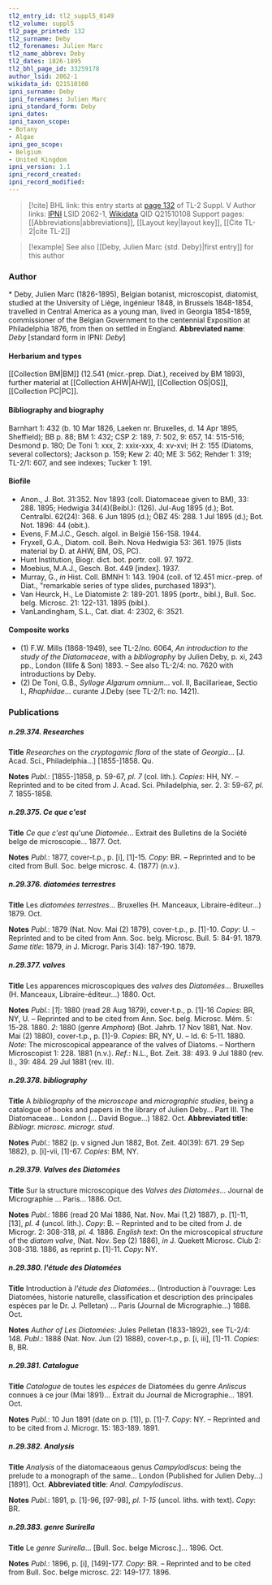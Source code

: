 ```yaml
---
tl2_entry_id: tl2_suppl5_0149
tl2_volume: suppl5
tl2_page_printed: 132
tl2_surname: Deby
tl2_forenames: Julien Marc
tl2_name_abbrev: Deby
tl2_dates: 1826-1895
tl2_bhl_page_id: 33259178
author_lsid: 2062-1
wikidata_id: Q21510108
ipni_surname: Deby
ipni_forenames: Julien Marc
ipni_standard_form: Deby
ipni_dates: 
ipni_taxon_scope: 
- Botany
- Algae
ipni_geo_scope: 
- Belgium
- United Kingdom
ipni_version: 1.1
ipni_record_created: 
ipni_record_modified:
---
```


> [!cite] BHL link: this entry starts at [page 132](https://www.biodiversitylibrary.org/page/33259178) of TL-2 Suppl. V
> Author links: [IPNI](https://www.ipni.org/a/2062-1) LSID 2062-1, [Wikidata](https://www.wikidata.org/wiki/Q21510108) QID Q21510108
> Support pages: [[Abbreviations|abbreviations]], [[Layout key|layout key]], [[Cite TL-2|cite TL-2]]

> [!example] See also [[Deby, Julien Marc {std. Deby}|first entry]] for this author

### Author

\* Deby, Julien Marc (1826-1895), Belgian botanist, microscopist, diatomist, studied at the University of Liège, ingénieur 1848, in Brussels 1848-1854, travelled in Central America as a young man, lived in Georgia 1854-1859, commissioner of the Belgian Government to the centennial Exposition at Philadelphia 1876, from then on settled in England. 
**Abbreviated name**: *Deby* \[standard form in IPNI: *Deby*\]

#### Herbarium and types

[[Collection BM|BM]] (12.541 (micr.-prep. Diat.), received by BM 1893), further material at [[Collection AHW|AHW]], [[Collection OS|OS]], [[Collection PC|PC]].

#### Bibliography and biography

Barnhart 1: 432 (b. 10 Mar 1826, Laeken nr. Bruxelles, d. 14 Apr 1895, Sheffield); BB p. 88; BM 1: 432; CSP 2: 189, 7: 502, 9: 657, 14: 515-516; Desmond p. 180; De Toni 1: xxx, 2: xxix-xxx, 4: xv-xvi; IH 2: 155 (Diatoms, several collectors); Jackson p. 159; Kew 2: 40; ME 3: 562; Rehder 1: 319; TL-2/1: 607, and see indexes; Tucker 1: 191.

#### Biofile

- Anon., J. Bot. 31:352. Nov 1893 (coll. Diatomaceae given to BM), 33: 288. 1895; Hedwigia 34(4)(Beibl.): (126). Jul-Aug 1895 (d.); Bot. Centralbl. 62(24): 368. 6 Jun 1895 (d.); ÖBZ 45: 288. 1 Jul 1895 (d.); Bot. Not. 1896: 44 (obit.).
- Evens, F.M.J.C., Gesch. algol. in België 156-158. 1944.
- Fryxell, G.A., Diatom. coll. Beih. Nova Hedwigia 53: 361. 1975 (lists material by D. at AHW, BM, OS, PC).
- Hunt Institution, Biogr. dict. bot. portr. coll. 97. 1972.
- Moebius, M.A.J., Gesch. Bot. 449 \[index\]. 1937.
- Murray, G., *in* Hist. Coll. BMNH 1: 143. 1904 (coll. of 12.451 micr.-prep. of Diat., "remarkable series of type slides, purchased 1893").
- Van Heurck, H., Le Diatomiste 2: 189-201. 1895 (portr., bibl.), Bull. Soc. belg. Microsc. 21: 122-131. 1895 (bibl.).
- VanLandingham, S.L., Cat. diat. 4: 2302, 6: 3521.

#### Composite works

- (1) F.W. Mills (1868-1949), see TL-2/no. 6064, *An introduction to the study of the Diatomaceae*, with a *bibliography* by Julien Deby, p. xi, 243 pp., London (Illife & Son) 1893. – See also TL-2/4: no. 7620 with introductions by Deby.
- (2) De Toni, G.B., *Sylloge Algarum omnium*... vol. II, Bacillarieae, Sectio I., *Rhaphidae*... curante J.Deby (see TL-2/1: no. 1421).

### Publications

##### n.29.374. Researches

**Title**
*Researches* on the *cryptogamic flora* of the state of *Georgia*... \[J. Acad. Sci., Philadelphia...\] \[1855-\]1858. Qu.

**Notes**
*Publ*.: \[1855-\]1858, p. 59-67, *pl. 7* (col. lith.). *Copies*: HH, NY. – Reprinted and to be cited from J. Acad. Sci. Philadelphia, ser. 2. 3: 59-67, *pl. 7.* 1855-1858.

##### n.29.375. Ce que c'est

**Title**
*Ce que c'est* qu'une *Diatomée*... Extrait des Bulletins de la Société belge de microscopie... 1877. Oct.

**Notes**
*Publ*.: 1877, cover-t.p., p. \[i\], \[1\]-15. *Copy*: BR. – Reprinted and to be cited from Bull. Soc. belge microsc. 4. (1877) (n.v.).

##### n.29.376. diatomées terrestres

**Title**
Les *diatomées terrestres*... Bruxelles (H. Manceaux, Libraire-éditeur...) 1879. Oct.

**Notes**
*Publ*.: 1879 (Nat. Nov. Mai (2) 1879), cover-t.p., p. \[1\]-10. *Copy*: U. – Reprinted and to be cited from Ann. Soc. belg. Microsc. Bull. 5: 84-91. 1879.
*Same title*: 1879, *in* J. Microgr. Paris 3(4): 187-190. 1879.

##### n.29.377. valves

**Title**
Les apparences microscopiques des *valves* des *Diatomées*... Bruxelles (H. Manceaux, Libraire-éditeur...) 1880. Oct.

**Notes**
*Publ*.: \[*1*\]: 1880 (read 28 Aug 1879), cover-t.p., p. \[1\]-16 *Copies*: BR, NY, U. – Reprinted and to be cited from Ann. Soc. belg. Microsc. Mém. 5: 15-28. 1880.
*2*: 1880 (genre *Amphora*) (Bot. Jahrb. 17 Nov 1881, Nat. Nov. Mai (2) 1880), cover-t.p., p. \[1\]-9. *Copies*: BR, NY, U. – Id. 6: 5-11. 1880.
*Note*: The microscopical appearance of the valves of Diatoms. – Northern Microscopist 1: 228. 1881 (n.v.).
*Ref*.: N.L., Bot. Zeit. 38: 493. 9 Jul 1880 (rev. I)., 39: 484. 29 Jul 1881 (rev. II).

##### n.29.378. bibliography

**Title**
A *bibliography* of the *microscope* and *micrographic studies*, being a catalogue of books and papers in the library of Julien Deby... Part III. The Diatomaceae... London (... David Bogue...) 1882. Oct.
**Abbreviated title**: *Bibliogr. microsc. microgr. stud.*

**Notes**
*Publ*.: 1882 (p. v signed Jun 1882, Bot. Zeit. 40(39): 671. 29 Sep 1882), p. \[i\]-vii, \[1\]-67.
*Copies*: BM, NY.

##### n.29.379. Valves des Diatomées

**Title**
Sur la structure microscopique des *Valves des Diatomées*... Journal de Micrographie ... Paris... 1886. Oct.

**Notes**
*Publ*.: 1886 (read 20 Mai 1886, Nat. Nov. Mai (1,2) 1887), p. \[1\]-11, \[13\], *pl. 4* (uncol. lith.).
*Copy*: B. – Reprinted and to be cited from J. de Microgr. 2: 308-318, *pl. 4.* 1886.
*English text*: On the microscopical *structure* of the *diatom valve*, (Nat. Nov. Sep (2) 1886), *in* J. Quekett Microsc. Club 2: 308-318. 1886, as reprint p. \[1\]-11. *Copy*: NY.

##### n.29.380. l'étude des Diatomées

**Title**
Introduction à *l'étude des Diatomées*... (Introduction à l'ouvrage: Les Diatomées, historie naturelle, classification et description des principales espèces par le Dr. J. Pelletan) ... Paris (Journal de Micrographie...) 1888. Oct.

**Notes**
*Author of Les Diatomées*: Jules Pelletan (1833-1892), see TL-2/4: 148.
*Publ*.: 1888 (Nat. Nov. Jun (2) 1888), cover-t.p., p. \[i, iii\], \[1\]-11. *Copies*: B, BR.

##### n.29.381. Catalogue

**Title**
*Catalogue* de toutes les *espèces* de Diatomées du genre *Anliscus* connues à ce jour (Mai 1891)... Extrait du Journal de Micrographie... 1891. Oct.

**Notes**
*Publ*.: 10 Jun 1891 (date on p. \[1\]), p. \[1\]-7. *Copy*: NY. – Reprinted and to be cited from J. Microgr. 15: 183-189. 1891.

##### n.29.382. Analysis

**Title**
*Analysis* of the diatomaceaous genus *Campylodiscus*: being the prelude to a monograph of the same... London (Published for Julien Deby...) \[1891\]. Oct.
**Abbreviated title**: *Anal. Campylodiscus*.

**Notes**
*Publ*.: 1891, p. \[1\]-96, \[97-98\], *pl. 1-15* (uncol. liths. with text). *Copy*: BR.

##### n.29.383. genre Surirella

**Title**
Le *genre Surirella*... \[Bull. Soc. belge Microsc.\]... 1896. Oct.

**Notes**
*Publ*.: 1896, p. \[i\], \[149\]-177. *Copy*: BR. – Reprinted and to be cited from Bull. Soc. belge microsc. 22: 149-177. 1896.

